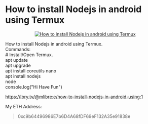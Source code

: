 # How to install Nodejs in android using Termux
<a href="https://www.youtube.com/watch?v=0i4ve79qPhw">
<p align="center">
<img src="http://img.youtube.com/vi/0i4ve79qPhw/0.jpg" alt="How to install Nodejs in android using Termux">
</p></a>


How to install Nodejs in android using Termux.<br/>	Commands:<br/>	# Install/Open Termux.<br/>	apt update<br/>	apt upgrade<br/>	apt install coreutils nano<br/>	apt install nodejs<br/>	node<br/>	console.log("Hi Have Fun")

https://lbry.tv/@mlibre:e/how-to-install-nodejs-in-android-using:1

My ETH Address:
> 0xc9b64496986E7b6D4A68fDF69eF132A35e91838e